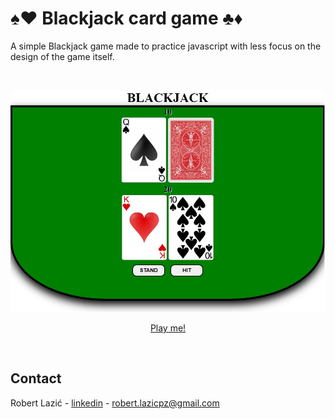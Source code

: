 # ♠️♥️ Blackjack card game ♣️♦️

A simple Blackjack game made to practice javascript with less focus on the design of the game itself.

<br>

![blackjack_screenshot](/blackjack_image.jpg)

<p style="text-align: center"><a href="https://lazo2212.github.io/Blackjack_card_game/">Play me!</a></p>

<br>

## Contact

Robert Lazić - [linkedin](https://www.linkedin.com/in/robert-lazi%C4%87-927a79266/) - robert.lazicpz@gmail.com
